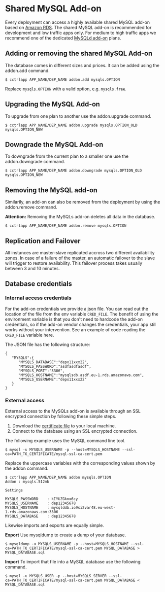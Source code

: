 # Shared MySQL Add-on

Every deployment can access a highly available shared MySQL add-on based on [Amazon RDS](http://aws.amazon.com/rds/). The shared MySQL add-on is recommended for development and low traffic apps only. For medium to high traffic apps we recommend one of the dedicated [MySQLd add-on](https://www.cloudcontrol.com/add-ons/mysqld) plans.

## Adding or removing the shared MySQL Add-on

The database comes in different sizes and prices. It can be added using the addon.add command.

~~~
$ cctrlapp APP_NAME/DEP_NAME addon.add mysqls.OPTION
~~~
Replace `mysqls.OPTION` with a valid option, e.g. `mysqls.free`.

## Upgrading the MySQL Add-on

To upgrade from one plan to another use the addon.upgrade command.

~~~
$ cctrlapp APP_NAME/DEP_NAME addon.upgrade mysqls.OPTION_OLD mysqls.OPTION_NEW
~~~

## Downgrade the MySQL Add-on

To downgrade from the current plan to a smaller one use the addon.downgrade command.

~~~
$ cctrlapp APP_NAME/DEP_NAME addon.downgrade mysqls.OPTION_OLD mysqls.OPTION_NEW
~~~

## Removing the MySQL add-on

Similarily, an add-on can also be removed from the deployment by using the addon.remove command.

**Attention:** Removing the MySQLs add-on deletes all data in the database.

~~~
$ cctrlapp APP_NAME/DEP_NAME addon.remove mysqls.OPTION
~~~

## Replication and Failover

All instances are master-slave replicated accross two different availability zones. In case of a failure of the master, an automatic failover to the slave will trigger to restore availability. This failover process takes usually between 3 and 10 minutes.

## Database credentials

### Internal access credentials

For the add-on credentials we provide a json file. You can read out the location of the file from the env variable `CRED_FILE`. The benefit of using the environment variable is that you don't need to hardcode the add-on credentials, so if the add-on vendor changes the credentials, your app still works without your intervention. See an example of code reading the `CRED_FILE` variable here.

 

The JSON file has the following structure:
~~~
{
   "MYSQLS":{
      "MYSQLS_DATABASE":"depx11xxx22",
      "MYSQLS_PASSWORD":"asdfasdfasdf",
      "MYSQLS_PORT":"3306",
      "MYSQLS_HOSTNAME":"mysqlsdb.asdf.eu-1.rds.amazonaws.com",
      "MYSQLS_USERNAME":"depx11xxx22"
   }
}
~~~

### External access

External access to the MySQLs add-on is available through an SSL encrypted connection by following these simple steps.

 1. Download the [certificate file](http://s3.amazonaws.com/rds-downloads/mysql-ssl-ca-cert.pem) to your local machine.
 1. Connect to the database using an SSL encrypted connection.
 
 The following example uses the MySQL command line tool.
 
 ~~~
 $ mysql -u MYSQLS_USERNAME -p --host=MYSQLS_HOSTNAME --ssl-ca=PATH_TO_CERTIFICATE/mysql-ssl-ca-cert.pem
 ~~~
 
 Replace the uppercase variables with the corresponding values shown by the addon command.

 ~~~
 $ cctrlapp APP_NAME/DEP_NAME addon mysqls.OPTION
 Addon : mysqls.512mb

 Settings

 MYSQLS_PASSWORD    : kIYUZGknx6cy
 MYSQLS_USERNAME    : dep12345678
 MYSQLS_HOSTNAME    : mysqlddb.io9si2var48.eu-west-1.rds.amazonaws.com:3306
 MYSQLS_DATABASE    : dep12345678
 ~~~
 
 Likewise imports and exports are equally simple.

 **Export**
 Use mysqldump to create a dump of your database.
 ~~~
 $ mysqldump -u MYSQLS_USERNAME -p --host=MYSQLS_HOSTNAME --ssl-ca=PATH_TO_CERTIFICATE/mysql-ssl-ca-cert.pem MYSQL_DATABASE > MYSQL_DATABASE.sql
 ~~~

 **Import**
 To import that file into a MySQL database use the following command.
 ~~~
 $ mysql -u MYSQLS_USER -p --host=MYSQLS_SERVER --ssl-ca=PATH_TO_CERTIFICATE/mysql-ssl-ca-cert.pem MYSQL_DATABASE < MYSQL_DATABASE.sql
 ~~~

